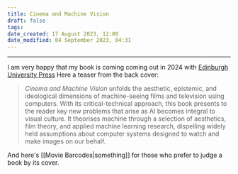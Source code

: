 ```yaml
---
title: Cinema and Machine Vision
draft: false
tags:
date_created: 17 August 2023, 12:00
date_modified: 04 September 2023, 04:31
---
```

---

I am very happy that my book is coming coming out in 2024 with [Edinburgh University Press](https://edinburghuniversitypress.com/book-cinema-and-machine-vision.html)
Here a teaser from the back cover:

>_Cinema and Machine Vision_ unfolds the aesthetic, epistemic, and ideological dimensions of machine-seeing films and television using computers. With its critical-technical approach, this book presents to the reader key new problems that arise as AI becomes integral to visual culture. It theorises machine through a selection of aesthetics, film theory, and applied machine learning research, dispelling widely held assumptions about computer systems designed to watch and make images on our behalf. 

And here's [[Movie Barcodes|something]] for those who prefer to judge a book by its cover.


